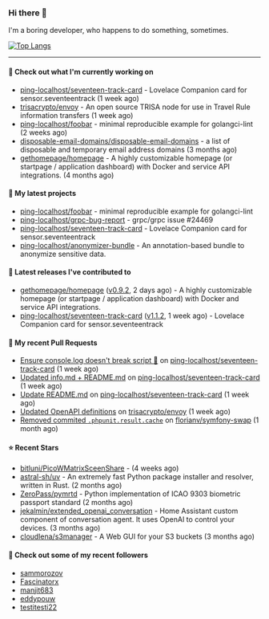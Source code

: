 ### Hi there 👋

I'm a boring developer, who happens to do something, sometimes.

[![Top Langs](https://github-readme-stats.vercel.app/api/top-langs/?username=ping-localhost&langs_count=8&theme=dracula&layout=compact)](https://github.com/anuraghazra/github-readme-stats)

---
#### 👷 Check out what I'm currently working on

- [ping-localhost/seventeen-track-card](https://github.com/ping-localhost/seventeen-track-card) - Lovelace Companion card for sensor.seventeentrack (1 week ago)
- [trisacrypto/envoy](https://github.com/trisacrypto/envoy) - An open source TRISA node for use in Travel Rule information transfers (1 week ago)
- [ping-localhost/foobar](https://github.com/ping-localhost/foobar) - minimal reproducible example for golangci-lint (2 weeks ago)
- [disposable-email-domains/disposable-email-domains](https://github.com/disposable-email-domains/disposable-email-domains) - a list of disposable and temporary email address domains (3 months ago)
- [gethomepage/homepage](https://github.com/gethomepage/homepage) - A highly customizable homepage (or startpage / application dashboard) with Docker and service API integrations. (4 months ago)



#### 🌱 My latest projects

- [ping-localhost/foobar](https://github.com/ping-localhost/foobar) - minimal reproducible example for golangci-lint
- [ping-localhost/grpc-bug-report](https://github.com/ping-localhost/grpc-bug-report) - grpc/grpc issue #24469
- [ping-localhost/seventeen-track-card](https://github.com/ping-localhost/seventeen-track-card) - Lovelace Companion card for sensor.seventeentrack
- [ping-localhost/anonymizer-bundle](https://github.com/ping-localhost/anonymizer-bundle) - An annotation-based bundle to anonymize sensitive data.



#### 🔭 Latest releases I've contributed to

- [gethomepage/homepage](https://github.com/gethomepage/homepage) ([v0.9.2](https://github.com/gethomepage/homepage/releases/tag/v0.9.2), 2 days ago) - A highly customizable homepage (or startpage / application dashboard) with Docker and service API integrations.
- [ping-localhost/seventeen-track-card](https://github.com/ping-localhost/seventeen-track-card) ([v1.1.2](https://github.com/ping-localhost/seventeen-track-card/releases/tag/v1.1.2), 1 week ago) - Lovelace Companion card for sensor.seventeentrack



#### 🔨 My recent Pull Requests

- [Ensure console.log doesn&#39;t break script 🔧](https://github.com/ping-localhost/seventeen-track-card/pull/12) on [ping-localhost/seventeen-track-card](https://github.com/ping-localhost/seventeen-track-card) (1 week ago)
- [Updated info.md &#43; README.md](https://github.com/ping-localhost/seventeen-track-card/pull/11) on [ping-localhost/seventeen-track-card](https://github.com/ping-localhost/seventeen-track-card) (1 week ago)
- [Update README.md](https://github.com/ping-localhost/seventeen-track-card/pull/10) on [ping-localhost/seventeen-track-card](https://github.com/ping-localhost/seventeen-track-card) (1 week ago)
- [Updated OpenAPI definitions](https://github.com/trisacrypto/envoy/pull/112) on [trisacrypto/envoy](https://github.com/trisacrypto/envoy) (1 week ago)
- [Removed commited `.phpunit.result.cache`](https://github.com/florianv/symfony-swap/pull/55) on [florianv/symfony-swap](https://github.com/florianv/symfony-swap) (1 month ago)



#### ⭐ Recent Stars

- [bitluni/PicoWMatrixSceenShare](https://github.com/bitluni/PicoWMatrixSceenShare) -  (4 weeks ago)
- [astral-sh/uv](https://github.com/astral-sh/uv) - An extremely fast Python package installer and resolver, written in Rust. (2 months ago)
- [ZeroPass/pymrtd](https://github.com/ZeroPass/pymrtd) - Python implementation of ICAO 9303 biometric passport standard (2 months ago)
- [jekalmin/extended_openai_conversation](https://github.com/jekalmin/extended_openai_conversation) - Home Assistant custom component of conversation agent. It uses OpenAI to control your devices. (3 months ago)
- [cloudlena/s3manager](https://github.com/cloudlena/s3manager) - A Web GUI for your S3 buckets (3 months ago)



#### 👯 Check out some of my recent followers

- [sammorozov](https://github.com/sammorozov)
- [Fascinatorx](https://github.com/Fascinatorx)
- [manjit683](https://github.com/manjit683)
- [eddypouw](https://github.com/eddypouw)
- [testitesti22](https://github.com/testitesti22)

